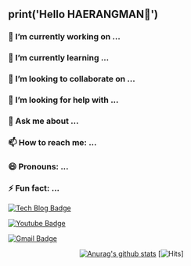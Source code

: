 print('Hello HAERANGMAN👋')
-------


### 🔭 I’m currently working on ...
### 🌱 I’m currently learning ...
> 
> 
### 👯 I’m looking to collaborate on ...
### 🤔 I’m looking for help with ...
### 💬 Ask me about ...
### 📫 How to reach me: ...
### 😄 Pronouns: ...
### ⚡ Fun fact: ...


[![Tech Blog Badge](http://img.shields.io/badge/-Tech%20blog-black?style=flat-square&logo=github&link=https://zzsza.github.io/)](https://zzsza.github.io/)

[![Youtube Badge](https://img.shields.io/badge/Youtube-ff0000?style=flat-square&logo=youtube&link=https://www.youtube.com/channel/UCvNri5FlTSb9gb8ct06gNoA)](https://www.youtube.com/channel/UCvNri5FlTSb9gb8ct06gNoA)

[![Gmail Badge](https://img.shields.io/badge/Gmail-d14836?style=flat-square&logo=Gmail&logoColor=white&link=mailto:abcrang@gmail.com)](mailto:abcrang@gmail.com)
<div align=center>
  
[![Anurag's github stats](https://github-readme-stats.vercel.app/api?username=HAERANGMAN)](https://github.com/anuraghazra/github-readme-stats)
[![Hits](https://hits.seeyoufarm.com/api/count/incr/badge.svg?url=https%3A%2F%2Fgithub.com%HAERANGMAN)]
</div>
